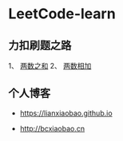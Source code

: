 # LeetCode-learn

## 力扣刷题之路

1、 [两数之和](https://github.com/lianxiaobao/LeetCode-learn/blob/master/src/com/bcxiaobao/leetcode/algorithm/TwoNumSum.java)
2、 [两数相加](https://github.com/lianxiaobao/LeetCode-learn/blob/master/src/com/bcxiaobao/leetcode/algorithm/TwoNumAdd.java)

## 个人博客

* <https://lianxiaobao.github.io>

* <http://bcxiaobao.cn>
